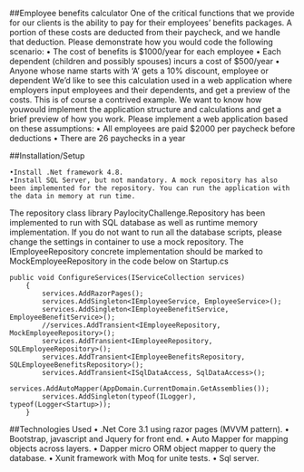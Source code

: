 ##Employee benefits calculator
One of the critical functions that we provide for our clients is the ability to pay for their employees’ benefits packages. A portion of these costs are deducted from their paycheck, and we handle that deduction. Please demonstrate how you would code the following scenario:
	• The cost of benefits is $1000/year for each employee
	• Each dependent (children and possibly spouses) incurs a cost of $500/year
	• Anyone whose name starts with ‘A’ gets a 10% discount, employee or dependent
We’d like to see this calculation used in a web application where employers input employees and their dependents, and get a preview of the costs. This is of course a contrived example. We want to know how youwould implement the application structure and calculations and get a brief preview of how you work.
Please implement a web application based on these assumptions:
	• All employees are paid $2000 per paycheck before deductions
	• There are 26 paychecks in a year

##Installation/Setup

	•Install .Net framework 4.8.
	•Install SQL Server, but not mandatory. A mock repository has also been implemented for the repository. You can run the application with the data in memory at run time.

The repository class library PaylocityChallenge.Repository has been implemented to run with SQL database as well as runtime memory implementation. If you do not want to run all the database scripts, please change the settings in container to use a mock repository.
The IEmployeeRepository concrete implementation should be marked to MockEmployeeRepository  in the code below on Startup.cs
        
	
	public void ConfigureServices(IServiceCollection services)
        {
            services.AddRazorPages();
            services.AddSingleton<IEmployeeService, EmployeeService>();
            services.AddSingleton<IEmployeeBenefitService, EmployeeBenefitService>();
            //services.AddTransient<IEmployeeRepository, MockEmployeeRepository>();
            services.AddTransient<IEmployeeRepository, SQLEmployeeRepository>();
            services.AddTransient<IEmployeeBenefitsRepository, SQLEmployeeBenefitsRepository>();
            services.AddTransient<ISqlDataAccess, SqlDataAccess>();
            services.AddAutoMapper(AppDomain.CurrentDomain.GetAssemblies());
            services.AddSingleton(typeof(ILogger), typeof(Logger<Startup>));
        }

##Technologies Used
•	.Net Core 3.1 using razor pages (MVVM pattern).
•	Bootstrap, javascript and Jquery for front end.
•	Auto Mapper for mapping objects across layers.
•	Dapper micro ORM object mapper to query the database.
•	 Xunit framework with Moq for unite tests.
•	Sql server.
